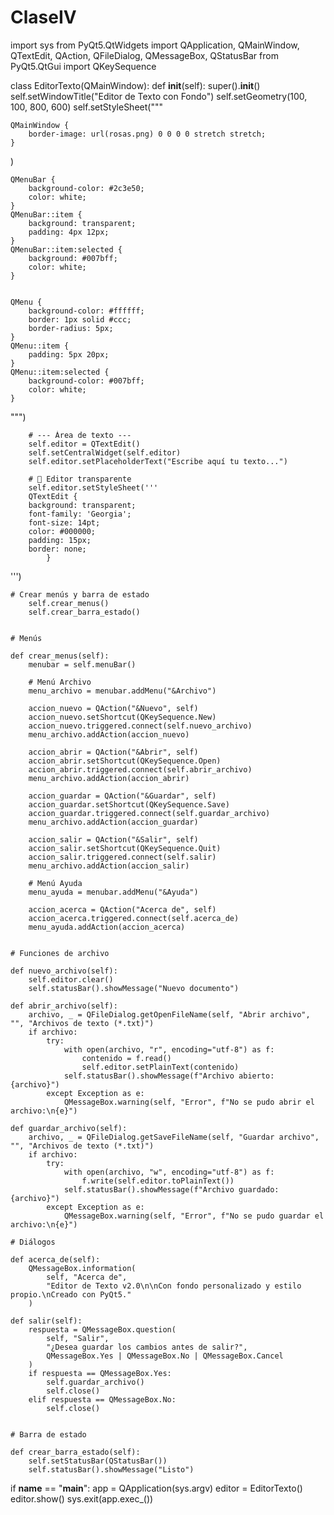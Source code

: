 # ClaseIV

import sys
from PyQt5.QtWidgets import QApplication, QMainWindow, QTextEdit, QAction, QFileDialog, QMessageBox, QStatusBar
from PyQt5.QtGui import QKeySequence


class EditorTexto(QMainWindow):
    def __init__(self):
        super().__init__()
        self.setWindowTitle("Editor de Texto con Fondo")
        self.setGeometry(100, 100, 800, 600)
        self.setStyleSheet("""
   
    QMainWindow {
        border-image: url(rosas.png) 0 0 0 0 stretch stretch;
    }
)

    QMenuBar {
        background-color: #2c3e50;  
        color: white;              
    }
    QMenuBar::item {
        background: transparent;
        padding: 4px 12px;
    }
    QMenuBar::item:selected {
        background: #007bff;        
        color: white;
    }

    
    QMenu {
        background-color: #ffffff;  
        border: 1px solid #ccc;     
        border-radius: 5px;        
    }
    QMenu::item {
        padding: 5px 20px;        
    }
    QMenu::item:selected {
        background-color: #007bff; 
        color: white;
    }
""")



        # --- Área de texto ---
        self.editor = QTextEdit()
        self.setCentralWidget(self.editor)
        self.editor.setPlaceholderText("Escribe aquí tu texto...")

        # 🎨 Editor transparente
        self.editor.setStyleSheet('''
        QTextEdit {
        background: transparent;   
        font-family: 'Georgia';
        font-size: 14pt;
        color: #000000;  
        padding: 15px;
        border: none;   
            }
''')



    # Crear menús y barra de estado
        self.crear_menus()
        self.crear_barra_estado()


    # Menús
 
    def crear_menus(self):
        menubar = self.menuBar()

        # Menú Archivo
        menu_archivo = menubar.addMenu("&Archivo")

        accion_nuevo = QAction("&Nuevo", self)
        accion_nuevo.setShortcut(QKeySequence.New)
        accion_nuevo.triggered.connect(self.nuevo_archivo)
        menu_archivo.addAction(accion_nuevo)

        accion_abrir = QAction("&Abrir", self)
        accion_abrir.setShortcut(QKeySequence.Open)
        accion_abrir.triggered.connect(self.abrir_archivo)
        menu_archivo.addAction(accion_abrir)

        accion_guardar = QAction("&Guardar", self)
        accion_guardar.setShortcut(QKeySequence.Save)
        accion_guardar.triggered.connect(self.guardar_archivo)
        menu_archivo.addAction(accion_guardar)

        accion_salir = QAction("&Salir", self)
        accion_salir.setShortcut(QKeySequence.Quit)
        accion_salir.triggered.connect(self.salir)
        menu_archivo.addAction(accion_salir)

        # Menú Ayuda
        menu_ayuda = menubar.addMenu("&Ayuda")

        accion_acerca = QAction("Acerca de", self)
        accion_acerca.triggered.connect(self.acerca_de)
        menu_ayuda.addAction(accion_acerca)

   
    # Funciones de archivo
   
    def nuevo_archivo(self):
        self.editor.clear()
        self.statusBar().showMessage("Nuevo documento")

    def abrir_archivo(self):
        archivo, _ = QFileDialog.getOpenFileName(self, "Abrir archivo", "", "Archivos de texto (*.txt)")
        if archivo:
            try:
                with open(archivo, "r", encoding="utf-8") as f:
                    contenido = f.read()
                    self.editor.setPlainText(contenido)
                self.statusBar().showMessage(f"Archivo abierto: {archivo}")
            except Exception as e:
                QMessageBox.warning(self, "Error", f"No se pudo abrir el archivo:\n{e}")

    def guardar_archivo(self):
        archivo, _ = QFileDialog.getSaveFileName(self, "Guardar archivo", "", "Archivos de texto (*.txt)")
        if archivo:
            try:
                with open(archivo, "w", encoding="utf-8") as f:
                    f.write(self.editor.toPlainText())
                self.statusBar().showMessage(f"Archivo guardado: {archivo}")
            except Exception as e:
                QMessageBox.warning(self, "Error", f"No se pudo guardar el archivo:\n{e}")

    # Diálogos
    
    def acerca_de(self):
        QMessageBox.information(
            self, "Acerca de",
            "Editor de Texto v2.0\n\nCon fondo personalizado y estilo propio.\nCreado con PyQt5."
        )

    def salir(self):
        respuesta = QMessageBox.question(
            self, "Salir",
            "¿Desea guardar los cambios antes de salir?",
            QMessageBox.Yes | QMessageBox.No | QMessageBox.Cancel
        )
        if respuesta == QMessageBox.Yes:
            self.guardar_archivo()
            self.close()
        elif respuesta == QMessageBox.No:
            self.close()
       

    # Barra de estado
   
    def crear_barra_estado(self):
        self.setStatusBar(QStatusBar())
        self.statusBar().showMessage("Listo")


if __name__ == "__main__":
    app = QApplication(sys.argv)
    editor = EditorTexto()
    editor.show()
    sys.exit(app.exec_())

